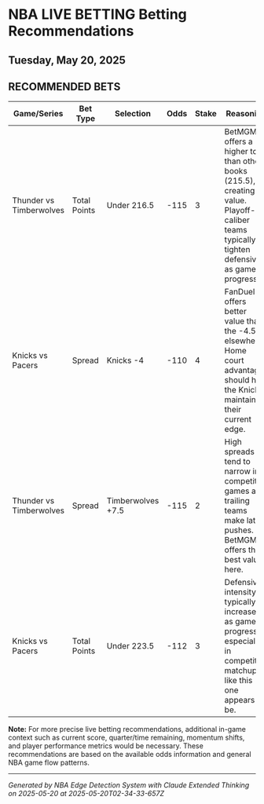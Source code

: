 # NBA LIVE BETTING Betting Recommendations
## Tuesday, May 20, 2025

## RECOMMENDED BETS
| Game/Series | Bet Type | Selection | Odds | Stake | Reasoning |
|-------------|----------|-----------|------|-------|-----------|
| Thunder vs Timberwolves | Total Points | Under 216.5 | -115 | 3 | BetMGM offers a higher total than other books (215.5), creating value. Playoff-caliber teams typically tighten defensively as games progress. |
| Knicks vs Pacers | Spread | Knicks -4 | -110 | 4 | FanDuel offers better value than the -4.5 elsewhere. Home court advantage should help the Knicks maintain their current edge. |
| Thunder vs Timberwolves | Spread | Timberwolves +7.5 | -115 | 2 | High spreads tend to narrow in competitive games as trailing teams make late pushes. BetMGM offers the best value here. |
| Knicks vs Pacers | Total Points | Under 223.5 | -112 | 3 | Defensive intensity typically increases as games progress, especially in competitive matchups like this one appears to be. |

**Note:** For more precise live betting recommendations, additional in-game context such as current score, quarter/time remaining, momentum shifts, and player performance metrics would be necessary. These recommendations are based on the available odds information and general NBA game flow patterns.

---
*Generated by NBA Edge Detection System with Claude Extended Thinking on 2025-05-20 at 2025-05-20T02-34-33-657Z*

